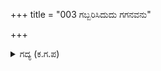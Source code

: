 +++
title = "003 ಗಬ್ಬರಿಸಿದುದು ಗಗನವನು"

+++

<details><summary>ಗದ್ಯ (ಕ.ಗ.ಪ) </summary>

3. ಸೈನಿಕರು ಹಾಕುತ್ತಿದ್ದ ಬೊಬ್ಬೆ. ಆಕಾಶವನ್ನೆಲ್ಲಾ ಆವರಿಸಿತು. ಅನೇಕ ಬಗೆಯ ವಾದ್ಯಗಳ ರಭಸದ ಅತಿಶಯವಾದ ದೀರ್ಘವಾದ ಕೂಗು ದಿಕ್ಕಿನ ಅಂಚುಗಳನ್ನು ಹೊಡೆದವು. "ಉತ್ಸಾಹವನ್ನು ಕಳೆದುಕೊಳ್ಳಬೇಡಿ. ನೀವು ಒಳ್ಳೆಯ ಗರ್ಭದಲ್ಲಿ ಹುಟ್ಟಿದವರು. 'ಭೇಷ್' " ಎಂದು ದೇವತೆಗಳು ಕೂಗುತ್ತಿದ್ದುದು ಮೂರೂ ಲೋಕಗಳನ್ನು ಅಲುಗಾಡಿಸಿತು.
</details>
